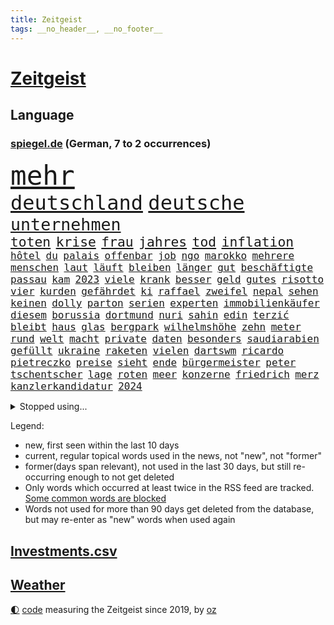 ```yaml
---
title: Zeitgeist
tags: __no_header__, __no_footer__
---
```


# [Zeitgeist](https://oliz.io/zeitgeist/)

## Language

<h3><a href="https://www.spiegel.de" target="_blank">spiegel.de</a> (German, 7 to 2 occurrences)</h3>
<p style="font-family:monospace">
<span style="font-size:32pt"><a href="news_links.html#mehr" class="current">mehr</a></span>
<br>
<span style="font-size:24pt"><a href="news_links.html#deutschland" class="current">deutschland</a></span>
<span style="font-size:24pt"><a href="news_links.html#deutsche" class="current">deutsche</a></span>
<br>
<span style="font-size:20pt"><a href="news_links.html#unternehmen" class="current">unternehmen</a></span>
<br>
<span style="font-size:16pt"><a href="news_links.html#toten" class="current">toten</a></span>
<span style="font-size:16pt"><a href="news_links.html#krise" class="current">krise</a></span>
<span style="font-size:16pt"><a href="news_links.html#frau" class="current">frau</a></span>
<span style="font-size:16pt"><a href="news_links.html#jahres" class="current">jahres</a></span>
<span style="font-size:16pt"><a href="news_links.html#tod" class="current">tod</a></span>
<span style="font-size:16pt"><a href="news_links.html#inflation" class="current">inflation</a></span>
<br>
<span style="font-size:12pt"><a href="news_links.html#hôtel" class="new">hôtel</a></span>
<span style="font-size:12pt"><a href="news_links.html#du" class="current">du</a></span>
<span style="font-size:12pt"><a href="news_links.html#palais" class="new">palais</a></span>
<span style="font-size:12pt"><a href="news_links.html#offenbar" class="current">offenbar</a></span>
<span style="font-size:12pt"><a href="news_links.html#job" class="current">job</a></span>
<span style="font-size:12pt"><a href="news_links.html#ngo" class="current">ngo</a></span>
<span style="font-size:12pt"><a href="news_links.html#marokko" class="current">marokko</a></span>
<span style="font-size:12pt"><a href="news_links.html#mehrere" class="current">mehrere</a></span>
<span style="font-size:12pt"><a href="news_links.html#menschen" class="current">menschen</a></span>
<span style="font-size:12pt"><a href="news_links.html#laut" class="current">laut</a></span>
<span style="font-size:12pt"><a href="news_links.html#läuft" class="current">läuft</a></span>
<span style="font-size:12pt"><a href="news_links.html#bleiben" class="current">bleiben</a></span>
<span style="font-size:12pt"><a href="news_links.html#länger" class="current">länger</a></span>
<span style="font-size:12pt"><a href="news_links.html#gut" class="current">gut</a></span>
<span style="font-size:12pt"><a href="news_links.html#beschäftigte" class="current">beschäftigte</a></span>
<span style="font-size:12pt"><a href="news_links.html#passau" class="current">passau</a></span>
<span style="font-size:12pt"><a href="news_links.html#kam" class="current">kam</a></span>
<span style="font-size:12pt"><a href="news_links.html#2023" class="current">2023</a></span>
<span style="font-size:12pt"><a href="news_links.html#viele" class="current">viele</a></span>
<span style="font-size:12pt"><a href="news_links.html#krank" class="current">krank</a></span>
<span style="font-size:12pt"><a href="news_links.html#besser" class="current">besser</a></span>
<span style="font-size:12pt"><a href="news_links.html#geld" class="current">geld</a></span>
<span style="font-size:12pt"><a href="news_links.html#gutes" class="current">gutes</a></span>
<span style="font-size:12pt"><a href="news_links.html#risotto" class="current">risotto</a></span>
<span style="font-size:12pt"><a href="news_links.html#vier" class="current">vier</a></span>
<span style="font-size:12pt"><a href="news_links.html#kurden" class="new">kurden</a></span>
<span style="font-size:12pt"><a href="news_links.html#gefährdet" class="current">gefährdet</a></span>
<span style="font-size:12pt"><a href="news_links.html#ki" class="current">ki</a></span>
<span style="font-size:12pt"><a href="news_links.html#raffael" class="new">raffael</a></span>
<span style="font-size:12pt"><a href="news_links.html#zweifel" class="current">zweifel</a></span>
<span style="font-size:12pt"><a href="news_links.html#nepal" class="current">nepal</a></span>
<span style="font-size:12pt"><a href="news_links.html#sehen" class="current">sehen</a></span>
<span style="font-size:12pt"><a href="news_links.html#keinen" class="current">keinen</a></span>
<span style="font-size:12pt"><a href="news_links.html#dolly" class="new">dolly</a></span>
<span style="font-size:12pt"><a href="news_links.html#parton" class="new">parton</a></span>
<span style="font-size:12pt"><a href="news_links.html#serien" class="current">serien</a></span>
<span style="font-size:12pt"><a href="news_links.html#experten" class="current">experten</a></span>
<span style="font-size:12pt"><a href="news_links.html#immobilienkäufer" class="current">immobilienkäufer</a></span>
<span style="font-size:12pt"><a href="news_links.html#diesem" class="current">diesem</a></span>
<span style="font-size:12pt"><a href="news_links.html#borussia" class="current">borussia</a></span>
<span style="font-size:12pt"><a href="news_links.html#dortmund" class="current">dortmund</a></span>
<span style="font-size:12pt"><a href="news_links.html#nuri" class="new">nuri</a></span>
<span style="font-size:12pt"><a href="news_links.html#sahin" class="new">sahin</a></span>
<span style="font-size:12pt"><a href="news_links.html#edin" class="current">edin</a></span>
<span style="font-size:12pt"><a href="news_links.html#terzić" class="current">terzić</a></span>
<span style="font-size:12pt"><a href="news_links.html#bleibt" class="current">bleibt</a></span>
<span style="font-size:12pt"><a href="news_links.html#haus" class="current">haus</a></span>
<span style="font-size:12pt"><a href="news_links.html#glas" class="current">glas</a></span>
<span style="font-size:12pt"><a href="news_links.html#bergpark" class="new">bergpark</a></span>
<span style="font-size:12pt"><a href="news_links.html#wilhelmshöhe" class="new">wilhelmshöhe</a></span>
<span style="font-size:12pt"><a href="news_links.html#zehn" class="current">zehn</a></span>
<span style="font-size:12pt"><a href="news_links.html#meter" class="current">meter</a></span>
<span style="font-size:12pt"><a href="news_links.html#rund" class="current">rund</a></span>
<span style="font-size:12pt"><a href="news_links.html#welt" class="current">welt</a></span>
<span style="font-size:12pt"><a href="news_links.html#macht" class="current">macht</a></span>
<span style="font-size:12pt"><a href="news_links.html#private" class="current">private</a></span>
<span style="font-size:12pt"><a href="news_links.html#daten" class="current">daten</a></span>
<span style="font-size:12pt"><a href="news_links.html#besonders" class="current">besonders</a></span>
<span style="font-size:12pt"><a href="news_links.html#saudiarabien" class="current">saudiarabien</a></span>
<span style="font-size:12pt"><a href="news_links.html#gefüllt" class="current">gefüllt</a></span>
<span style="font-size:12pt"><a href="news_links.html#ukraine" class="current">ukraine</a></span>
<span style="font-size:12pt"><a href="news_links.html#raketen" class="current">raketen</a></span>
<span style="font-size:12pt"><a href="news_links.html#vielen" class="current">vielen</a></span>
<span style="font-size:12pt"><a href="news_links.html#dartswm" class="current">dartswm</a></span>
<span style="font-size:12pt"><a href="news_links.html#ricardo" class="new">ricardo</a></span>
<span style="font-size:12pt"><a href="news_links.html#pietreczko" class="new">pietreczko</a></span>
<span style="font-size:12pt"><a href="news_links.html#preise" class="current">preise</a></span>
<span style="font-size:12pt"><a href="news_links.html#sieht" class="current">sieht</a></span>
<span style="font-size:12pt"><a href="news_links.html#ende" class="current">ende</a></span>
<span style="font-size:12pt"><a href="news_links.html#bürgermeister" class="current">bürgermeister</a></span>
<span style="font-size:12pt"><a href="news_links.html#peter" class="current">peter</a></span>
<span style="font-size:12pt"><a href="news_links.html#tschentscher" class="new">tschentscher</a></span>
<span style="font-size:12pt"><a href="news_links.html#lage" class="current">lage</a></span>
<span style="font-size:12pt"><a href="news_links.html#roten" class="current">roten</a></span>
<span style="font-size:12pt"><a href="news_links.html#meer" class="current">meer</a></span>
<span style="font-size:12pt"><a href="news_links.html#konzerne" class="current">konzerne</a></span>
<span style="font-size:12pt"><a href="news_links.html#friedrich" class="current">friedrich</a></span>
<span style="font-size:12pt"><a href="news_links.html#merz" class="current">merz</a></span>
<span style="font-size:12pt"><a href="news_links.html#kanzlerkandidatur" class="current">kanzlerkandidatur</a></span>
<span style="font-size:12pt"><a href="news_links.html#2024" class="current">2024</a></span>
</p>
<details>
<summary>Stopped using...</summary>
<p class="former" style="font-size:12pt">
de(1164) einwohner(1162) gäste(1162) schlimm(1162) waffen(1162) ebenfalls(1161) gerüchte(1161) kurs(1161) formel(1160) führende(1160) kabinett(1160) myanmar(1160) richten(1160) sekunden(1160) unabhängige(1160) verhältnis(1160) äußern(1160) entgegen(1159) großteil(1159) nachfolge(1159) paul(1159) stolz(1159) usregierung(1159) verwirrung(1159) deutliche(1158) entlassung(1158) jury(1158) spdpolitiker(1158) zurzeit(1158) 44(1157) botschaft(1157) künftigen(1157) löhne(1157) nationen(1157) rainer(1157) software(1157) staatschef(1157) übergeben(1157) 12(1156) beschwerde(1156) bremen(1156) christine(1156) favoriten(1156) lebensmittel(1156) red(1156) vermehrt(1156) verzweifelt(1156) wales(1156) williams(1156) 04(1155) berufung(1155) brief(1155) keller(1155) radikal(1155) widerspruch(1155) babys(1154) dachte(1154) englischen(1154) gesamte(1154) gesunken(1154) pocht(1154) standen(1154) altes(1153) blockiert(1153) international(1153) konfrontiert(1153) kritisierte(1153) unterricht(1153) übt(1153) album(1152) internen(1152) klären(1152) mönchengladbach(1152) wehren(1152) wären(1152) brauchte(1151) dadurch(1151) pressestimmen(1151) trennung(1151) träumen(1151) untersuchen(1151) werder(1151) bus(1150) verschiebt(1150) wirtschaftlichen(1150) übernahme(1150) demonstrationen(1149) ursachen(1149) abgehört(1148) fußballprofi(1148) restaurants(1148) vorstoß(1148) sperrt(1147) zeichen(1146) 1500(1145) bande(1145) moment(1145) triumph(1145) extremen(1144) ausgeliefert(1143) trafen(1143) weite(1143) bedeutung(1142) einreise(1142) ermittlern(1142) konkrete(1141) presse(1141) ministerium(1140) pkw(1140) schnellen(1140) skeptisch(1140) gaben(1139) nase(1139) wahrscheinlich(1139) weckt(1139) hinten(1138) letztes(1138) sitzung(1138) abgelehnt(1137) erschießt(1137) politikerin(1137) müsste(1136) auflagen(1135) katholischen(1132) vorgegangen(1131) klimaziele(1129) rentner(1129) wendet(1129) ähnlich(1129) klasse(1128) gelandet(1127) begrüßt(1126) herausforderung(1120) schock(1117) koalitionspartner(1115) empfangen(1109) missbrauchs(1102) sammeln(1101) regelmäßig(1084) dankt(1075) vormarsch(1027) finanziert(957) spiegelreporter(919) videoaufnahmen(914) lebensmitteln(899) novak(897) belastung(896) insbesondere(877) verurteilung(876) konzerns(852) unterdrückung(850) papiere(829) gewandt(821) abtreibung(804) bekräftigt(804) fdppolitiker(796) vermitteln(790) einschätzungen(789) zentralen(787) oppositionsführer(776) 200000(774) mond(774) hals(764) gletscher(756) verabschieden(728) verletzung(728) 87(722) hochzeit(715) ersatz(711) getreten(708) verkündete(704) kitas(703) lemke(702) steffi(702) verringern(699) geschenk(690) spielern(687) entführung(686) krankheiten(675) transparenz(664) versagen(656) schildern(650) fern(645) schneiden(641) gefangenschaft(635) 34(632) eingetroffen(630) iranische(629) dilemma(626) künstlerin(625) königsklasse(617) pole(616) wall(615) zusätzlich(605) regieren(591) filialen(588) jubel(580) konzerte(569) computer(567) viral(566) bgh(561) stockholm(559) kandidat(556) bedarf(554) mitarbeitende(552) sexuell(548) gegenzug(546) drin(545) schwimmen(536) partnerin(534) deutsch(527) verzeichnet(527) verkehrsministerium(526) 27jährige(523) entfernen(519) nennen(519) ausgewertet(518) usmilitär(518) kämpferisch(513) verträge(509) fpö(508) revolution(504) drohnenangriff(501) schlimmeres(499) nachhaltigkeit(495) aufstand(491) nation(491) mithalten(490) ganzes(480) sicherer(478) überreste(469) fische(468) verurteilter(468) eingreifen(467) tagelang(467) telekom(467) stephan(465) erzielte(462) kita(458) drohung(447) nationaltrainer(446) kurswechsel(442) lkwfahrer(442) schottische(442) scheinbar(439) grenzgebiet(438) härtesten(433) eineinhalb(428) sparkurs(428) bergen(427) belege(425) kulissen(425) männliche(422) verurteilten(422) übergewicht(420) rückstand(419) parolen(418) meldungen(417) höchst(414) manipuliert(413) lateinamerika(411) parallel(411) erfolgsrezept(405) hunderten(405) vodafone(402) leere(401) spacex(401) kritisierten(396) äußerung(396) bamberg(393) bedienen(393) abbauen(388) infantino(387) verbrenner(386) mitgliedern(380) abwehr(378) russell(378) abgründe(377) gianni(377) überprüfen(375) schränken(371) mexikanischen(370) djokovic(369) wahren(367) strafanzeige(366) kurzzeitig(365) abhilfe(361) arbeitsplätze(360) fachkräften(360) ubahn(359) kieler(354) ähnliche(354) vergab(350) krawallen(346) erfährt(345) 28jähriger(342) applaus(340) untersagen(339) emotionale(338) erfolgreiche(337) kreativer(337) demonstriert(335) springen(332) 31jährige(330) sorgten(330) umweltministerin(330) flasche(329) mischt(329) ricarda(329) rivale(328) reihen(326) geschäften(325) fatalen(324) temperatur(324) zwingt(324) linda(322) junta(321) heiligen(320) leopard(320) siege(317) losgegangen(316) cumexskandal(312) gravierende(312) niederländischen(311) angemessen(309) geständnis(308) pilotprojekt(305) angemeldet(304) highlight(304) manöver(304) 140(303) generäle(302) media(301) parteispitze(301) lokale(300) verzögerung(300) anderswo(299) dhl(298) elektrisch(296) azubis(295) saintgermain(295) überschattet(295) bemühen(292) detail(290) coup(287) warnte(285) autoindustrie(284) feinstaub(284) hamilton(284) lewis(284) vereinten(283) verlegen(280) beigetragen(278) rekonstruieren(278) chemikalien(276) energiepreisbremsen(276) gestreikt(276) laune(276) mischung(276) vorfahren(276) verstappen(275) wallace(275) kreuz(274) rio(274) angenommen(273) betreiben(273) verwüstet(272) gesprächen(270) transformation(268) qualifying(267) ferrari(266) spektakulärer(266) dürren(265) bundesligist(259) parlamentswahlen(259) mitgründer(258) f(257) diplomatische(253) ac(252) drama(252) rohstoff(250) aussterben(249) imran(249) sofortiger(246) mädchens(245) drohte(244) behaupten(243) gesundheitlichen(241) kleinflugzeug(241) verlobt(240) schottischen(239) 2010(238) konrad(238) leclerc(238) schwachstelle(238) unterbricht(238) kosovo(237) durchgesetzt(236) absolute(235) depp(235) stolpern(235) versuchter(234) niedergestochen(233) fühle(232) horror(230) kennedy(230) nachts(230) turin(226) erging(224) mitarbeitenden(224) großrazzia(223) bka(221) straßenverkehr(221) gefangenenaustausch(219) erzieher(215) formuliert(215) menschenmenge(215) erbschaftsteuer(214) schlägerei(214) vergebung(214) aufsteiger(211) etablierten(211) expertengremium(211) 83(209) rechnung(209) testspiel(209) leuten(207) militante(207) zeitungen(207) füße(206) todesfälle(206) gehandelt(202) 9(200) psychische(200) migrationsdebatte(197) natürliche(197) popp(197) chaotischen(196) verzögert(195) rekorde(194) rocky(194) partien(193) ankurbeln(192) gegenmittel(192) conference(191) 29jährige(190) beckenbauer(190) gerücht(190) hitzewellen(190) objekte(188) ämtern(188) lukas(187) fotografieren(184) genießt(184) gelte(183) ngos(182) sizilien(182) +(181) schlucht(181) frühestens(180) herkunft(180) beseitigen(179) aufgetreten(178) frauenfußball(178) kurti(178) wal(178) kette(177) model(177) nachtzug(177) älterer(177) abenteuer(176) schirdewan(175) verrückt(175) moschee(174) basis(172) überlegen(172) defizite(171) jannik(171) sinner(171) asylstreit(170) missstände(170) havertz(169) schwamm(169) geheimen(168) langjährigen(168) spezielles(167) abends(166) kohlenstoff(166) neudelhi(166) erzwingen(165) gesellschaftliche(164) standuppaddling(164) vox(164) amazonas(163) vorlegen(163) weltspitze(163) awards(162) gequält(160) sensationell(160) abu(159) fahnden(157) standorte(157) flieger(155) iraner(155) liebeserklärung(154) tiefsee(154) lagerhalle(153) variante(153) vermieden(153) verunsicherung(153) thriller(152) entfacht(151) kippe(150) verräter(150) gratulierte(149) gutachter(148) eingang(147) vermittelt(147) ausfällt(146) kirchen(146) militärisch(146) kühlen(145) dominanz(144) helgoland(144) therapie(144) bolsonaro(143) dhabi(143) g20gipfel(143) jair(143) neugeborenen(142) ausgetauscht(141) autofrei(141) geklettert(141) hannes(141) sicherheitsmaßnahmen(141) antwortet(139) glamour(139) kriegsende(139) wichtigstes(139) bremste(138) bemerkenswert(137) emden(137) sofortige(137) comedy(136) di(136) gesellschaften(136) krisentreffen(136) syndrom(136) adenauer(135) nationalspielerinnen(134) öffnungszeiten(134) geglückt(133) lando(133) mittelalter(133) norris(133) fashion(132) week(132) 51jährige(131) einbürgerung(131) entkam(131) expartnerin(131) rauf(131) rechtsextremist(131) stritten(131) folter(130) höxter(130) psyche(130) butter(128) spürbare(127) übermäßig(127) blatt(126) schaf(126) unerwartete(126) albtraum(125) einsteigen(125) ergebnissen(125) schrauben(125) fahrverbot(124) gottschalk(124) jetski(124) rätselt(124) zweifelt(124) airport(123) aufgegriffen(123) forschenden(123) mobiles(123) abgerissen(122) kindesmissbrauch(122) herstellung(121) nationalgarde(121) orientieren(121) rasche(121) antónio(120) dfbteams(120) dich(120) fußballgeschichte(119) kranke(119) gehetzt(118) verbrauchen(118) angefahren(117) usrapper(117) autofrachter(116) militärhilfe(116) militärjunta(116) reinen(116) thesen(116) tätig(116) wohnmobile(116) ewigen(115) treibstoff(115) vertritt(115) effekte(114) unterzahl(114) 01(113) rechtspopulist(113) saisonsieg(113) zinserhöhungen(113) überraschendes(113) austria(112) betrogen(112) eingeschlossen(112) inside(112) überfallen(112) posts(111) tänzer(111) verzockt(111) zigtausende(111) überwacht(111) 42(110) bevorsteht(110) mannschaften(110) klimafonds(109) sittenwächtern(109) vorrunde(109) wmaus(109) angezogen(108) topstürmer(108) mehrwertsteuer(107) sangen(107) straflager(107) usamerikanerin(107) american(106) anarchokapitalist(106) erschöpft(106) freilassen(106) 03(105) roter(105) grundschulen(104) dreijährige(103) panikattacken(103) flüchtigen(101) konsequent(101) säugling(101) mumien(100) rätselhafte(100) umverteilung(100) auswirkt(99) schreckliches(99) bundesligaspiel(98) leide(98) rtl(98) harmlos(97) protestierte(97) vergewaltigungsvorwürfe(97) wohnort(97) bundesfinanzministerium(96) schuldfähig(94) sicherungsverwahrung(94) wilfried(94) dient(93) hurrikan(93) jahrhunderts(93) sticht(92) 35000(91) a$ap(91) auktionshaus(91) dröge(91) minimal(91) total(91) verschenkt(91) vettel(91) 71(90) cyberkriminelle(90) legitimität(90) motiviert(90) arbeitszeiten(89) bricsgruppe(89) krisengipfel(89) traurigen(89) unbehelligt(89) übergriffigen(89) abmahnung(88) jahrhunderten(88) schlagerstar(88) schutzmaßnahmen(88) unabhängig(88) verfahrens(88) verhaltenes(88) infektionszahlen(87) letztlich(87) rki(87) bunt(86) privatleben(86) prothese(86) toyota(86) weste(86) allgemein(85) aufwenden(85) ausgebootet(85) bars(85) bekanntwerden(85) doppelspitze(85) erinnerungskultur(85) frisches(85) kalb(85) mehrwertsteuersenkung(85) rettern(85) ungewisse(85) ausgangssperre(84) ehrlichkeit(84) gastronomie(84) menschenhändler(84) mietern(84) mützenich(84) nachdenklich(84) pflichtsieg(84) rolf(84) tadelt(83) vollstreckt(83) derlei(82) ecke(82) hetzschrift(82) lindern(82) son(82) terry(82) verfassungsrichter(82) zurückhaltend(82) bundesfinanzminister(81) empfindliche(81) entladen(81) selbstbewusstsein(81) videoanalyse(81) bradley(80) cooper(80) exradprofi(80) geworben(80) gou(80) host(80) johannesburg(80) kickl(80) maestro(80) militärmanöver(80) politikwechsel(80) ullrich(80) chile(79) schnelles(79) sechziger(79) winters(79) aufgebrochen(78) geheiratet(78) nachgedacht(78) nette(78) 5g(77) jahrtausendealte(77) kehrtwende(77) tonight(77) ultimative(77) bejubelt(76) cybersicherheit(76) kubicki(76) ezigaretten(75) verliebt(75) abfuhr(74) bundesverband(74) chip(74) co₂ausstoß(74) gelobt(74) krankenhausessen(74) nagel(74) arddoku(73) außerplanmäßig(73) beurteilt(73) dankbar(73) fasst(73) gebohrt(73) gefängnisstrafen(73) kaffeemaschinen(73) pinto(73) rui(73) schieflage(73) schwäbischen(73) stresstest(73) tabakkonzern(73) vogelgrippe(73) bulls(72) demokratischer(72) formel1saison(72) passion(72) tatenlos(72) wrackteile(72) agierten(71) bullys(71) gestiegene(71) seeblockade(71) wemding(71) xl(71) außenbecken(70) bequem(70) linkenpolitiker(70) schenkt(70) weiterleben(70) auskommen(69) ausstellung(69) entkräften(69) mitmenschen(69) momentan(69) verbraucherzentrale(69) älterwerden(69) denver(68) eingerichtet(68) gogh(68) halfen(68) klebstoff(68) regulären(68) ausgegangen(67) journal(67) nahostexperte(67) spiegelleser(67) vierjährige(67) 43(66) risikogruppen(66) wilderei(66) angeschlossen(65) hundertjährigen(65) prekär(65) strafstoß(65) untergegangen(65) unternehmens(65) zuverlässig(65) adnoc(64) asyldebatte(64) euparlaments(64) guirassy(64) serhou(64) vorausgegangen(64) ölriese(64) beleidigen(63) billige(63) ebay(63) gelitten(63) nachhaltiger(63) visum(63) aktiven(62) eugelder(62) kundgebungen(62) mobilfunknetze(62) tresen(62) verleihen(62) whisky(62) gedrosselt(61) geldautomatensprenger(61) geldautomatensprengern(61) siebzigerjahre(61) totgeglaubten(61) uaw(61) gewünschten(60) grünenfraktionschefin(60) landespolitiker(60) polizeibekannt(60) tsunami(60) turbulenzen(60) umsteuern(60) bevorteilt(59) litten(59) populären(59) sammelklage(59) schreibe(59) würgen(59) aktionsplan(58) bas(58) schulgebäude(58) symbolfigur(58) central(57) exemplare(57) jüngster(57) lebensgefährten(57) pristina(57) rotgrüne(57) schaufenster(57) diente(56) nominierung(56) punktgewinn(56) solarbranche(56) trainierte(56) türmen(56) versöhnt(56) geräuschen(55) gütersloh(55) krisenstab(55) opioide(55) revolver(55) sinnkrise(55) tagesordnung(55) thiele(55) aufmarschieren(54) husten(54) spot(54) belit(53) experimente(53) goetheinstitut(53) historischem(53) kampfs(53) mitgebrachte(53) onay(53) pauschale(53) verbotszonen(53) betonte(52) gitarre(52) jugendfußball(52) krisengebieten(52) migrationsfrage(52) weiterzubauen(52) 35jähriger(51) gezählt(51) haushaltssperre(51) kundgebung(51) migrationshintergrund(51) milliardärs(51) verschleppten(51) zukunftssorgen(51) auftakttag(50) cups(50) delfine(50) differenzen(50) medienberichte(50) vorlesung(50) akten(49) busunglück(49) exspielers(49) krankenhaustransparenzgesetz(49) leader(49) rundfahrten(49) susan(49) gekapert(48) geraerts(48) karel(48) krebsdiagnose(48) körperteile(48) videobotschaft(48) wachsende(48) antje(47) bewilligt(47) erschnüffeln(47) lawrence(47) mehrwertsteuerbetrug(47) tagelanger(47) verfängt(47) benachteiligte(46) glückwünsche(46) night(46) propalästinensischen(46) schiffes(46) schwärmten(46) trancefestival(46) bellen(45) kursierten(45) neuregelung(45) verkörperte(45) wahlerfolg(45) erschreckende(44) fehlten(44) misstrauensvotum(44) prangern(44) straßenbahnen(44) traditionsmarke(44) cyberangriffe(43) nouripour(43) rechtsnationalen(43) verbots(43) nochmals(42) schlange(42) tausendmal(42) uneins(42) gewölbe(41) hamasisraelkrieg(41) islamismus(41) jahrhundertcoup(41) kassierte(41) langfristigen(41) rückgängig(41) sabrina(41) speziell(41) vertraulichen(41) abwanderung(40) bedrohten(40) chefposten(40) gegraben(40) glitzernde(40) kopfverletzungen(40) mancherorts(40) solidaritätsbesuch(40) wunderschönen(40) zerstörungen(40) auswirkung(39) beten(39) glaubens(39) hof(39) noam(39) özil(39) ausgepfiffen(38) bilanzen(38) koalitionsausschuss(38) afghanen(37) afghaninnen(37) freigelassener(37) geiselhaft(37) helfe(37) strikte(37) fußballnation(36) härteste(36) kontrollpunkt(36) nahostmission(36) sean(36) haushaltsausschuss(35) radfahrerinnen(35) stadtrivalen(35) stimmig(35) suzanne(35) vereinbart(35) 190(34) 2005(34) andrzej(34) duda(34) fürchteten(34) sisi(34) versammelt(34) acapulco(33) bewegenden(33) bundeskabinett(33) bundesligaspiele(33) erkannt(33) hamasgeisel(33) note(33) otis(33) rauchfrei(33) delegierten(32) fliegers(32) horrende(32) nordkoreanischen(32) schacht(32) schulhöfen(32) wahlgang(32) 1926(31) adami(31) macallan(31) stürmen(31) vorrat(31) 15gradziel(30) actionheld(29) austin(29) beschuldigte(29) bewachen(29) einwände(29) klafft(29) nuggets(29) prägt(29) stadionverbot(29) süd(29) voranbringen(29) bomben(28) dingfest(28) eingehalten(28) eingetauscht(28) finanzierte(28) informierte(28) mutterpartei(28) heizkosten(27) praktikum(27) r(27) signakrise(27) autonomiebehörde(26) fußballemqualifikation(26) inspiriert(26) kostüme(26) netzbetreiber(26) seeleute(26) unterhändler(26) versorgen(26) aussetzen(25) genügt(25) halbmond(25) kaputt(25) paddeln(25) requisiten(25) stolla(25) annette(24) einmalig(24) kurschus(24) pfau(24) sinnvolle(24) topmanager(24) 41jähriger(23) gläubigen(23) lohnerhöhungen(23) myanmars(23) möbel(23) squid(23) adele(22) afdabgeordneter(22) ekdratsvorsitzende(22) evangelischen(22) fortuna(22) glasgow(22) hotelmitarbeiter(22) jungtiere(22) spdfraktionschef(22) vertuscht(22) virtuelle(22) wandert(22) zuckersteuer(22) anhängern(21) befreiten(21) blamage(21) durchgereicht(21) embargo(21) evan(21) mitverantwortung(21) rechtsrockkonzert(21) ringo(21) spionagesatelliten(21) unlängst(21) ölstaaten(21) flüchtender(20) friedlich(20) ic(20) itsysteme(20) jahrelanger(20) rechtlich(20) sensationellen(20) steuereinnahmen(20) wiederbelebt(20) zwölfte(20) levy(19) schwachstellen(19) aufwand(18) extrainer(18) gefangener(18) glyphosat(18) glyphosatprozess(18) judenhasses(18) landesweite(18) offensivspieler(18) produzent(18) untermauern(18) wetten(18) beschleunigung(17) dfbtor(17) favoritin(17) friedensbewegte(17) gehackt(17) geräten(17) haken(17) kurios(17) nämlich(17) propalästinensischer(17) schifakrankenhaus(17) stammsitz(17) städtetag(17) waffenlager(17) wiederherstellen(17) armeeangaben(16) buchs(16) traditionelle(16) zweistaatenlösung(16) kostenlos(15) seepferdchen(15) bezahlung(14) blutigem(14) championsleaguespiel(14) kenner(14) plane(14) saisonabschluss(14) sozialpolitik(14) werneke(14) überlastung(14) klammert(13) marvin(13) netflixserie(13) rebecca(13) siegerin(13) sortieren(13) alejo(12) berühmter(12) eier(12) finanzieren(12) ließe(12) spätestens(12) verbraucherinnen(12) verfassungsgerichtsurteil(12) verity(12) vidalquadras(12) faktoren(11) heilsam(11) irischer(11) krankenhausreform(11) strompreisbremsen(11)
</p>
</details>
<p>Legend:
<ul>
<li><span class="new">new</span>, first seen within the last 10 days</li>
<li><span class="current">current</span>, regular topical words used in the news, not "new", not "former"</li>
<li><span class="former">former(days span relevant)</span>, not used in the last 30 days, but still re-occurring enough to not get deleted</li>
<li>Only words which occurred at least twice in the RSS feed are tracked. <a href="language/filters.py">Some common words are blocked</a></li>
<li>Words not used for more than 90 days get deleted from the database, but may re-enter as "new" words when used again</li>
</ul>
</p>

## [Investments](investments.html)[.csv](investments.csv)

## [Weather](weather.html)

<footer>
<a href="javascript:toggleTheme()" class="nav">🌓</a>
<a href="https://github.com/ooz/zeitgeist">code</a> measuring the Zeitgeist since 2019, by <a href="https://oliz.io">oz</a>
</footer>
